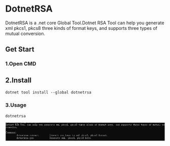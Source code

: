 # DotnetRSA
DotnetRSA is a .net core Global Tool.Dotnet RSA Tool can help you generate xml pkcs1, pkcs8 three kinds of format keys, and supports three types of mutual conversion.

## Get Start

### 1.Open CMD

## 2.Install

````shell
dotnet tool install --global dotnetrsa
````

### 3.Usage

````shell
dotnetrsa
````

![1527754908892](assets/1527754908892.png)